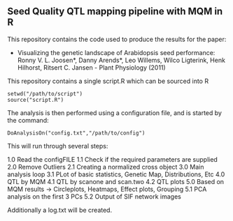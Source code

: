 ## Seed Quality QTL mapping pipeline with MQM in R
This repository contains the code used to produce the results for the paper:

- Visualizing the genetic landscape of Arabidopsis seed performance: 
Ronny V. L. Joosen*, Danny Arends*, Leo Willems, Wilco Ligterink, Henk Hilhorst, Ritsert C. Jansen - Plant Physiology (2011)

This repository contains a single script.R which can be sourced into R 

    setwd("/path/to/script")
    source("script.R")

The analysis is then performed using a configuration file, and is started by the command:

    DoAnalysisOn("config.txt","/path/to/config")

This will run through several steps:

  1.0 Read the configFILE
  1.1 Check if the required parameters are supplied 
  2.0 Remove Outliers
  2.1 Creating a normalized cross object
  3.0 Main analysis loop
  3.1 PLot of basic statistics, Genetic Map, Distributions, Etc
  4.0 QTL by MQM
  4.1 QTL by scanone and scan.two
  4.2 QTL plots
  5.0 Based on MQM results -> Circleplots, Heatmaps, Effect plots, Grouping
  5.1 PCA analysis on the first 3 PCs
  5.2 Output of SIF network images

Additionally a log.txt will be created.


